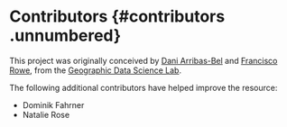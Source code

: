 # Contributors  {#contributors .unnumbered}

This project was originally conceived by [Dani Arribas-Bel](https://darribas.org) and [Francisco Rowe](https://www.franciscorowe.com/), from the [Geographic Data Science Lab](https://www.liverpool.ac.uk/geographic-data-science/).

The following additional contributors have helped improve the resource:

- Dominik Fahrner
- Natalie Rose
